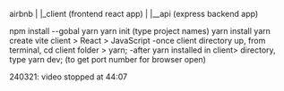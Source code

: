 airbnb
  |
  |_client (frontend react app)
  |
  |__api (express backend app)


npm install --gobal yarn 
yarn init (type project names)
yarn install
yarn create vite client > React > JavaScript
-once client directory up, from terminal, cd client folder > yarn;
-after yarn installed in client> directory, type yarn dev; (to get port number for browser open)

240321: video stopped at 44:07